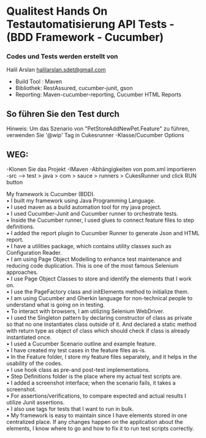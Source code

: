 # Qualitest Hands On Testautomatisierung API Tests - (BDD Framework - Cucumber)


### Codes und Tests werden erstellt von 
Halil Arslan
halilarslan.sdet@gmail.com

- Build Tool : Maven
- Bibliothek: RestAssured, cucumber-junit, gson
- Reporting: Maven-cucumber-reporting, Cucumber HTML Reports

## So führen Sie den Test durch

Hinweis: Um das Szenario von "PetStoreAddNewPet.Feature" zu führen, verwenden Sie '@wip' Tag in Cukesrunner -Klasse/Cucumber Options

## WEG:
-Klonen Sie das Projekt
-IMaven -Abhängigkeiten von pom.xml importieren
-src --> test > java > com > sauce > runners > CukesRunner und click RUN button

  My framework is Cucumber (BDD).\
•  I built my framework using Java Programming Language.\
•  I used maven as a build automation tool for my java project.\
•  I used Cucumber-Junit and Cucumber runner to orchestrate tests.\
•  Inside the Cucumber runner, I used glues to connect feature files to step definitions.\
•  I added the report plugin to Cucumber Runner to generate Json and HTML report.\
•  I have a utilities package, which contains utility classes such as Configuration Reader.\
•  I am using Page Object Modelling to enhance test maintenance and reducing code duplication. This is one of the most famous Selenium approaches.\
•  I use Page Object Classes to store and identify the elements that I work on.\
•  I use the PageFactory class and initElements method to initialize them.\
•  I am using Cucumber and Gherkin language for non-technical people to understand what is going on in testing.\
•  To interact with browsers, I am utilizing Selenium WebDriver.\
•  I used the Singleton pattern by declaring constructor of class as private so that no one instantiates class outside of it. And declared a static method with return type as object of class which should check if class is already instantiated once.\
•  I used a Cucumber Scenario outline and example feature.\
•  I have created my test cases in the feature files as-is.\
•  In the Feature folder, I store my feature files separately, and it helps in the usability of the codes.\
•  I use hook class as pre-and post-test implementations.\
•  Step Definitions folder is the place where my actual test scripts are.\
•  I added a screenshot interface; when the scenario fails, it takes a screenshot.\
•  For assertions/verifications, to compare expected and actual results I utilize Junit assertions.\
•  I also use tags for tests that I want to run in bulk.\
•  My framework is easy to maintain since I have elements stored in one centralized place. If any changes happen on the application about the elements, I know where to go and how to fix it to run test scripts correctly.
